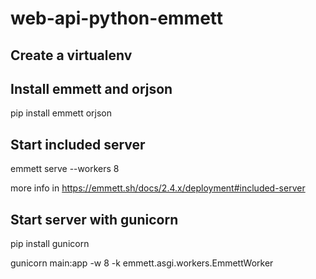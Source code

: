 # web-api-python-emmett

## Create a virtualenv

## Install emmett and orjson
pip install emmett orjson

## Start included server

emmett serve --workers 8

more info in https://emmett.sh/docs/2.4.x/deployment#included-server

## Start server with gunicorn
pip install gunicorn

gunicorn main:app -w 8 -k emmett.asgi.workers.EmmettWorker
